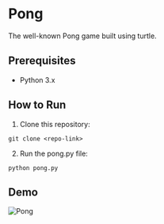 # Pong
The well-known Pong game built using turtle.

## Prerequisites
- Python 3.x
  
## How to Run

1. Clone this repository:
```
git clone <repo-link>
```
2. Run the pong.py file:
```
python pong.py
```

## Demo
![Pong](https://github.com/MohammadYaserAzrak/Pong/assets/110301018/326f72f1-e82e-4627-a2a8-52e4bf86aba6)
